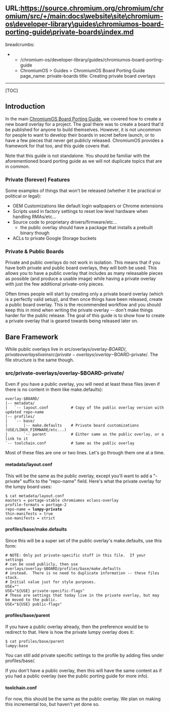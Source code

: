 URL:https://source.chromium.org/chromium/chromium/src/+/main:docs\website\site\chromium-os\developer-library\guides\chromiumos-board-porting-guide\private-boards\index.md
---
breadcrumbs:
- - /chromium-os/developer-library/guides/chromiumos-board-porting-guide
  - ChromiumOS > Guides > ChromiumOS Board Porting Guide
page_name: private-boards
title: Creating private board overlays
---

[TOC]

## Introduction

In the main [ChromiumOS Board Porting
Guide](/chromium-os/developer-library/guides/chromiumos-board-porting-guide),
we covered how to create a new board overlay for a project. The goal there was
to create a board that'd be published for anyone to build themselves. However,
it is not uncommon for people to want to develop their boards in secret before
launch, or to have a few pieces that never get publicly released. ChromiumOS
provides a framework for that too, and this guide covers that.

Note that this guide is not standalone. You should be familiar with the
aforementioned board porting guide as we will not duplicate topics that are in
common.

### Private (forever) Features

Some examples of things that won't be released (whether it be practical or
political or legal):

*   OEM Customizations like default login wallpapers or Chrome
            extensions
*   Scripts used in factory settings to reset low level hardware when
            handling RMAs/etc...
*   Source code to proprietary drivers/firmware/etc...
    *   the public overlay should have a package that installs a
                prebuilt binary though
*   ACLs to private Google Storage buckets

### Private & Public Boards

Private and public overlays do not work in isolation. This means that if you
have both private and public board overlays, they will both be used. This allows
you to have a public overlay that includes as many releasable pieces as possible
(and produce a usable image) while having a private overlay with just the few
additional private-only pieces.

Often times people will start by creating only a private board overlay (which is
a perfectly valid setup), and then once things have been released, create a
public board overlay. This is the recommended workflow and you should keep this
in mind when writing the private overlay -- don't make things harder for the
public release. The goal of this guide is to show how to create a private
overlay that is geared towards being released later on.

## Bare Framework

While public overlays live in src/overlays/overlay-$BOARD/, private overlays
live in src/private-overlays/overlay-$BOARD-private/. The file structure is the
same though.

### src/private-overlays/overlay-$BOARD-private/

Even if you have a public overlay, you will need at least these files (even if
there is no content in them like make.defaults):

```none
overlay-$BOARD/
|-- metadata/
|   `-- layout.conf          # Copy of the public overlay version with updated repo-name
|-- profiles/
|   `-- base/
|       |-- make.defaults    # Private board customizations (USE/LINUX_FIRMWARE/etc...)
|       `-- parent           # Either same as the public overlay, or a link to it
`-- toolchain.conf           # Same as the public overlay
```

Most of these files are one or two lines. Let's go through them one at a time.

#### metadata/layout.conf

This will be the same as the public overlay, except you'll want to add a
"-private" suffix to the "repo-name" field. Here's what the private overlay for
the lumpy board uses:

<pre><code>$ cat metadata/layout.conf
masters = portage-stable chromiumos eclass-overlay
profile-formats = portage-2
repo-name = <b>lumpy-private</b>
thin-manifests = true
use-manifests = strict
</code></pre>

#### profiles/base/make.defaults

Since this will be a super set of the public overlay's make.defaults, use this
form:

```none
# NOTE: Only put private-specific stuff in this file.  If your settings
# can be used publicly, then use overlays/overlay-$BOARD/profiles/base/make.defaults
# instead.  There is no need to duplicate information -- these files stack.
# Initial value just for style purposes.
USE=""
USE="${USE} private-specific-flags"
# These are settings that today live in the private overlay, but may be moved to the public.
USE="${USE} public-flags"
```

#### profiles/base/parent

If you have a public overlay already, then the preference would be to redirect
to that. Here is how the private lumpy overlay does it:

```none
$ cat profiles/base/parent
lumpy:base
```

You can still add private specific settings to the profile by adding files under
profiles/base/.

If you don't have a public overlay, then this will have the same content as if
you had a public overlay (see the public porting guide for more info).

#### toolchain.conf

For now, this should be the same as the public overlay. We plan on making this
incremental too, but haven't yet done so.

